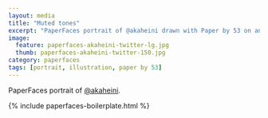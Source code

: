 ```yaml
---
layout: media
title: "Muted tones"
excerpt: "PaperFaces portrait of @akaheini drawn with Paper by 53 on an iPad."
image: 
  feature: paperfaces-akaheini-twitter-lg.jpg
  thumb: paperfaces-akaheini-twitter-150.jpg
category: paperfaces
tags: [portrait, illustration, paper by 53]
---
```


PaperFaces portrait of [@akaheini](http://twitter.com/akaheini).

{% include paperfaces-boilerplate.html %}